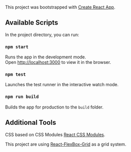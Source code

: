 This project was bootstrapped with [Create React App](https://github.com/facebookincubator/create-react-app).

## Available Scripts
In the project directory, you can run:
### `npm start`

Runs the app in the development mode.<br>
Open [http://localhost:3000](http://localhost:3000) to view it in the browser.

### `npm test`
Launches the test runner in the interactive watch mode.

### `npm run build`
Builds the app for production to the `build` folder.

## Additional Tools
CSS based on CSS Modules [React CSS Modules](https://github.com/gajus/react-css-modules). 

This project are using [React-FlexBox-Grid](http://roylee0704.github.io/react-flexbox-grid) as a grid system. 
